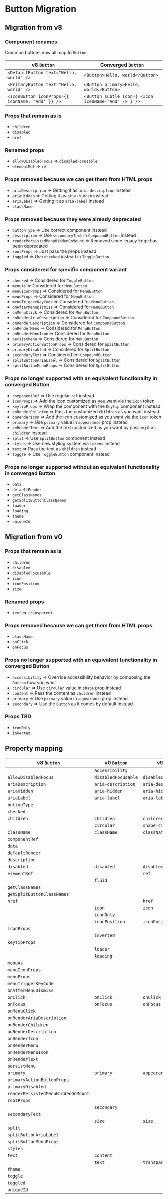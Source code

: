 # Button Migration

## Migration from v8

### Component renames

Common buttons now all map to `Button`:

| v8 `Button`                                      | Converged `Button`                                   |
| ------------------------------------------------ | ---------------------------------------------------- |
| `<DefaultButton text="Hello, world" />`          | `<Button>Hello, world</Button>`                      |
| `<PrimaryButton text="Hello, world" />`          | `<Button primary>Hello, world</Button>`              |
| `<IconButton iconProps={{ iconName: 'Add' }} />` | `<Button subtle icon={ <Icon iconName="Add" /> } />` |

### Props that remain as is

- `children`
- `disabled`
- `href`

### Renamed props

- `allowDisabledFocus` => `disabledFocusable`
- `elementRef` => `ref`

### Props removed because we can get them from HTML props

- `ariaDescription` => Getting it as `aria-description` instead
- `ariaHidden` => Getting it as `aria-hidden` instead
- `ariaLabel` => Getting it as `aria-label` instead
- `className`

### Props removed because they were already deprecated

- `buttonType` => Use correct component instead
- `description` => Use `secondaryText` in `CompoundButton` instead
- `renderPersistedMenuHiddenOnMount` => Removed since legacy Edge has been deprecated
- `rootProps` => Just pass the props instead
- `toggled` => Use `checked` instead in `ToggleButton`

### Props considered for specific component variant

- `checked` => Considered for `ToggleButton`
- `menuAs` => Considered for `MenuButton`
- `menuIconProps` => Considered for `MenuButton`
- `menuProps` => Considered for `MenuButton`
- `menuTriggerKeyCode` => Considered for `MenuButton`
- `onAfterMenuDismiss` => Considered for `MenuButton`
- `onMenuClick` => Considered for `MenuButton`
- `onRenderAriaDescription` => Considered for `CompoundButton`
- `onRenderDescription` => Considered for `CompoundButton`
- `onRenderMenu` => Considered for `MenuButton`
- `onRenderMenuIcon` => Considered for `MenuButton`
- `persistMenu` => Considered for `MenuButton`
- `primaryActionButtonProps` => Considered for `SplitButton`
- `primaryDisabled` => Considered for `SplitButton`
- `secondaryText` => Considered for `CompoundButton`
- `splitButtonAriaLabel` => Considered for `SplitButton`
- `splitButtonMenuProps` => Considered for `SplitButton`

### Props no longer supported with an equivalent functionality in converged Button

- `componentRef` => Use regular `ref` instead
- `iconProps` => Add the icon customized as you want via the `icon` token
- `keytipProps` => Wrap the component with the `Keytip` component instead
- `onRenderChildren` => Pass the customized `children` as you want instead
- `onRenderIcon` => Add the icon customized as you want via the `icon` token
- `primary` => Use `primary` value in `appearance` prop instead
- `onRenderText` => Add the text customized as you want by passing it as `children` instead
- `split` => Use `SplitButton` component instead
- `styles` => Use new styling system via `tokens` instead
- `text` => Pass the text as `children` instead
- `toggle` => Use `ToggleButton` component instead

### Props no longer supported without an equivalent functionality in converged Button

- `data`
- `defaultRender`
- `getClassNames`
- `getSplitButtonClassNames`
- `loader`
- `loading`
- `theme`
- `uniqueId`

## Migration from v0

### Props that remain as is

- `children`
- `disabled`
- `disabledFocusable`
- `icon`
- `iconPosition`
- `size`

### Renamed props

- `text` => `transparent`

### Props removed because we can get them from HTML props

- `className`
- `onClick`
- `onFocus`

### Props no longer supported with an equivalent functionality in converged Button

- `accessibility` => Override accessibility behavior by composing the `Button` how you want
- `circular` => Use `circular` value in `shape` prop instead
- `content` => Pass the content as `children` instead
- `primary` => Use `primary` value in `appearance` prop instead
- `secondary` => Use the `Button` as it comes by default instead

### Props TBD

- `iconOnly`
- `inverted`

## Property mapping

| v8 `Button`                        | v0 `Button`         | v9 `Button`            |
| ---------------------------------- | ------------------- | ---------------------- |
|                                    | `accessibility`     |                        |
| `allowDisabledFocus`               | `disabledFocusable` | `disabledFocusable`    |
| `ariaDescription`                  | `aria-description`  | `aria-description`     |
| `ariaHidden`                       | `aria-hidden`       | `aria-hidden`          |
| `ariaLabel`                        | `aria-label`        | `aria-label`           |
| `buttonType`                       |                     |                        |
| `checked`                          |                     |                        |
| `children`                         | `children`          | `children`             |
|                                    | `circular`          | `shape=circular`       |
| `className`                        | `className`         | `className`            |
| `componentRef`                     |                     |                        |
| `data`                             |                     |                        |
| `defaultRender`                    |                     |                        |
| `description`                      |                     |                        |
| `disabled`                         | `disabled`          | `disabled`             |
| `elementRef`                       |                     | `ref`                  |
|                                    | `fluid`             |                        |
| `getClassNames`                    |                     |                        |
| `getSplitButtonClassNames`         |                     |                        |
| `href`                             |                     | `href`                 |
|                                    | `icon`              | `icon`                 |
|                                    | `iconOnly`          |                        |
|                                    | `iconPosition`      | `iconPosition`         |
| `iconProps`                        |                     |                        |
|                                    | `inverted`          |                        |
| `keytipProps`                      |                     |                        |
|                                    | `loader`            |                        |
|                                    | `loading`           |                        |
| `menuAs`                           |                     |                        |
| `menuIconProps`                    |                     |                        |
| `menuProps`                        |                     |                        |
| `menuTriggerKeyCode`               |                     |                        |
| `onAfterMenuDismiss`               |                     |                        |
| `onClick`                          | `onClick`           | `onClick`              |
| `onFocus`                          | `onFocus`           | `onFocus`              |
| `onMenuClick`                      |                     |                        |
| `onRenderAriaDescription`          |                     |                        |
| `onRenderChildren`                 |                     |                        |
| `onRenderDescription`              |                     |                        |
| `onRenderIcon`                     |                     |                        |
| `onRenderMenu`                     |                     |                        |
| `onRenderMenuIcon`                 |                     |                        |
| `onRenderText`                     |                     |                        |
| `persistMenu`                      |                     |                        |
| `primary`                          | `primary`           | `appearance='primary'` |
| `primaryActionButtonProps`         |                     |                        |
| `primaryDisabled`                  |                     |                        |
| `renderPersistedMenuHiddenOnMount` |                     |                        |
| `rootProps`                        |                     |                        |
|                                    | `secondary`         |                        |
| `secondaryText`                    |                     |                        |
|                                    | `size`              | `size`                 |
| `split`                            |                     |                        |
| `splitButtonAriaLabel`             |                     |                        |
| `splitButtonMenuProps`             |                     |                        |
| `styles`                           |                     |                        |
| `text`                             | `content`           |                        |
|                                    | `text`              | `transparent`          |
| `theme`                            |                     |                        |
| `toggle`                           |                     |                        |
| `toggled`                          |                     |                        |
| `uniqueId`                         |                     |                        |
